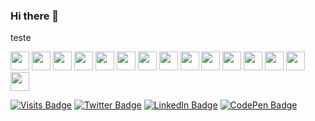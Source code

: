 ### Hi there 👋

<!--
**hatatori/hatatori** is a ✨ _special_ ✨ repository because its `README.md` (this file) appears on your GitHub profile.

Here are some ideas to get you started:

- 🔭 I’m currently working on ...
- 🌱 I’m currently learning ...
- 👯 I’m looking to collaborate on ...
- 🤔 I’m looking for help with ...
- 💬 Ask me about ...
- 📫 How to reach me: ...
- 😄 Pronouns: ...
- ⚡ Fun fact: ...
-->
teste
   
<img height="30px" src="https://cdn.jsdelivr.net/gh/devicons/devicon/icons/react/react-original.svg" />
<img height="30px" src="https://cdn.jsdelivr.net/gh/devicons/devicon/icons/arduino/arduino-original.svg" />
<img height="30px" src="https://cdn.jsdelivr.net/gh/devicons/devicon/icons/bootstrap/bootstrap-original.svg" />
<img height="30px" src="https://cdn.jsdelivr.net/gh/devicons/devicon/icons/javascript/javascript-original.svg" />
<img height="30px" src="https://cdn.jsdelivr.net/gh/devicons/devicon/icons/css3/css3-original.svg" />
<img height="30px" src="https://cdn.jsdelivr.net/gh/devicons/devicon/icons/html5/html5-original.svg" />
<img height="30px" src="https://cdn.jsdelivr.net/gh/devicons/devicon/icons/tailwindcss/tailwindcss-original-wordmark.svg" />
<img height="30px" src="https://cdn.jsdelivr.net/gh/devicons/devicon/icons/mysql/mysql-original.svg" />
<img height="30px" src="https://cdn.jsdelivr.net/gh/devicons/devicon/icons/python/python-original.svg" />
<img height="30px" src="https://cdn.jsdelivr.net/gh/devicons/devicon/icons/photoshop/photoshop-plain.svg" />
<img height="30px" src="https://cdn.jsdelivr.net/gh/devicons/devicon/icons/sass/sass-original.svg" />
<img height="30px" src="https://cdn.jsdelivr.net/gh/devicons/devicon/icons/php/php-original.svg" />
<img height="30px" src="https://cdn.jsdelivr.net/gh/devicons/devicon/icons/vuejs/vuejs-original.svg" />
<img height="30px" src="https://cdn.jsdelivr.net/gh/devicons/devicon/icons/laravel/laravel-plain.svg" />
<img height="30px" src="https://cdn.jsdelivr.net/gh/devicons/devicon/icons/c/c-original.svg" />

[![Visits Badge](https://badges.pufler.dev/visits/braydoncoyer/braydoncoyer)](https:braydoncoyer.dev)
[![Twitter Badge](https://img.shields.io/badge/Twitter-Profile-informational?style=flat&logo=twitter&logoColor=white&color=1CA2F1)](https://twitter.com/BraydonCoyer)
[![LinkedIn Badge](https://img.shields.io/badge/LinkedIn-Profile-informational?style=flat&logo=linkedin&logoColor=white&color=0D76A8)](https://www.linkedin.com/in/braydon-coyer/)
[![CodePen Badge](https://img.shields.io/badge/CodePen-Profile-informational?style=flat&logo=codepen&logoColor=white&color=black)](https://codepen.io/braydoncoyer)

